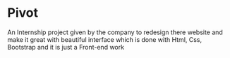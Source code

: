 # Pivot
An Internship project given by the company to redesign there website and make it great with beautiful interface which is done with Html, Css, Bootstrap and it is just a Front-end work
